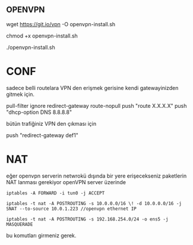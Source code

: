 ## OPENVPN

wget https://git.io/vpn -O openvpn-install.sh

chmod +x openvpn-install.sh

./openvpn-install.sh


# CONF

sadece belli routelara VPN den erişmek gerisine kendi gatewayinizden gitmek için.

pull-filter ignore redirect-gateway
route-nopull
push "route X.X.X.X"
push "dhcp-option DNS 8.8.8.8"

bütün trafiğiniz VPN den çıkması için

push "redirect-gateway def1"

# NAT 

eğer openvpn serverin netwrokü dışında bir yere erişecekseniz paketlerin NAT lanması gerekiyor
openVPN server üzerinde

```
iptables -A FORWARD -i tun0 -j ACCEPT

iptables -t nat -A POSTROUTING -s 10.0.0.0/16 \! -d 10.0.0.0/16 -j SNAT --to-source 10.0.1.223 //openvpn ethernet IP

iptables -t nat -A POSTROUTING -s 192.168.254.0/24 -o ens5 -j MASQUERADE
```

bu komutları girmeniz gerek.
